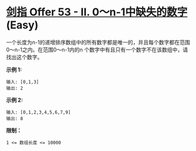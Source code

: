 # [剑指 Offer 53 - II. 0～n-1中缺失的数字][link] (Easy)

[link]: https://leetcode.cn/problems/que-shi-de-shu-zi-lcof/

一个长度为n-1的递增排序数组中的所有数字都是唯一的，并且每个数字都在范围0～n-1之内。在范围0～n-1内的n
个数字中有且只有一个数字不在该数组中，请找出这个数字。

**示例 1:**

```
输入: [0,1,3]
输出: 2

```

**示例 2:**

```
输入: [0,1,2,3,4,5,6,7,9]
输出: 8
```

**限制：**

`1 <= 数组长度 <= 10000`
